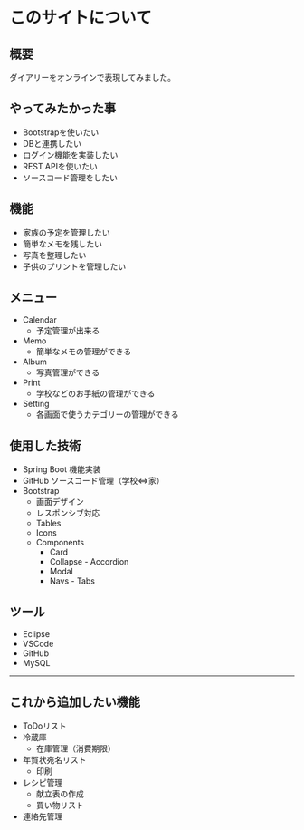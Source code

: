 # このサイトについて

## 概要
ダイアリーをオンラインで表現してみました。

## やってみたかった事
- Bootstrapを使いたい
- DBと連携したい
- ログイン機能を実装したい
- REST APIを使いたい
- ソースコード管理をしたい

## 機能
- 家族の予定を管理したい
- 簡単なメモを残したい
- 写真を整理したい
- 子供のプリントを管理したい

## メニュー
- Calendar  
    - 予定管理が出来る  
- Memo  
    - 簡単なメモの管理ができる
- Album  
    - 写真管理ができる
- Print  
    - 学校などのお手紙の管理ができる
- Setting
    - 各画面で使うカテゴリーの管理ができる

## 使用した技術
- Spring Boot
    機能実装
- GitHub
    ソースコード管理（学校⇔家）
- Bootstrap  
    - 画面デザイン
    - レスポンシブ対応
    - Tables
    - Icons
    - Components
        - Card
        - Collapse - Accordion
        - Modal
        - Navs - Tabs

## ツール
- Eclipse
- VSCode
- GitHub
- MySQL

---
## これから追加したい機能
- ToDoリスト
- 冷蔵庫  
    - 在庫管理（消費期限）
- 年賀状宛名リスト  
    - 印刷
- レシピ管理
    - 献立表の作成
    - 買い物リスト
- 連絡先管理